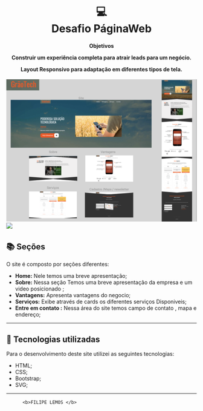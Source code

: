 
<h1 align="center">
  💻<br>Desafio PáginaWeb 
</h1>

<h4 align="center">
Objetivos

Construir um experiência completa para atrair leads para um negócio. 

Layout Responsivo para adaptação em diferentes tipos de tela.
</h4>

![Resultado final do projeto](/img/GraoTech1.png) 
<img src="/img/Graotech.png">

## 📚 Seções
O site é composto por  seções diferentes:

- **Home:** Nele temos uma breve apresentação;
- **Sobre:** Nessa seção Temos uma breve apresentação da empresa e um video posicionado ;
- **Vantagens:** Apresenta vantagens do negocio;
- **Serviços:** Exibe através de cards os diferentes serviços Disponiveis;
- **Entre em contato :** Nessa área do site temos campo de contato , mapa e endereço;

---

## 💼 Tecnologias utilizadas
Para o desenvolvimento deste site utilizei as seguintes tecnologias:

- HTML;
- CSS;
- Bootstrap;
- SVG;

---

          <b>FILIPE LEMOS </b>
 
